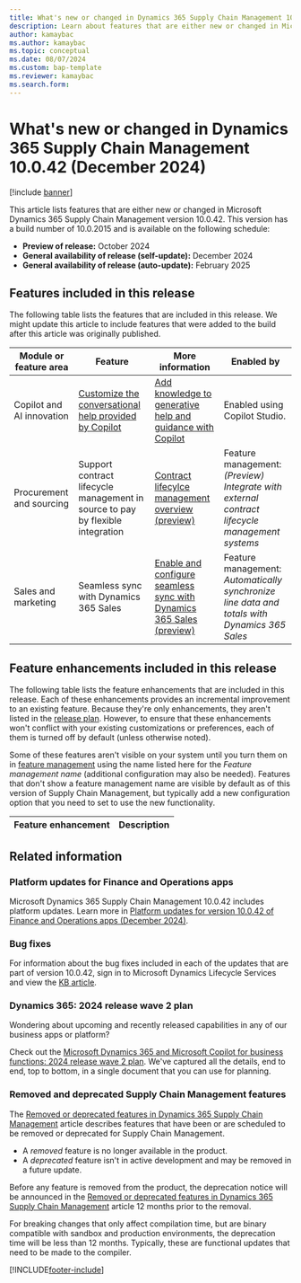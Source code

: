 ```yaml
---
title: What's new or changed in Dynamics 365 Supply Chain Management 10.0.42 (December 2024)
description: Learn about features that are either new or changed in Microsoft Dynamics 365 Supply Chain Management 10.0.42 with a table outlining feature areas. 
author: kamaybac
ms.author: kamaybac
ms.topic: conceptual
ms.date: 08/07/2024
ms.custom: bap-template
ms.reviewer: kamaybac
ms.search.form:
---
```


# What's new or changed in Dynamics 365 Supply Chain Management 10.0.42 (December 2024)

[!include [banner](../includes/banner.md)]

This article lists features that are either new or changed in Microsoft Dynamics 365 Supply Chain Management version 10.0.42. This version has a build number of 10.0.2015 <!-- KFM: Get new build number --> and is available on the following schedule:

- **Preview of release:** October 2024
- **General availability of release (self-update):** December 2024
- **General availability of release (auto-update):** February 2025

## Features included in this release

The following table lists the features that are included in this release. We might update this article to include features that were added to the build after this article was originally published.

| Module or feature area | Feature | More information | Enabled by |
|---|---|---|---|
| Copilot and AI innovation | [Customize the conversational help provided by Copilot](/dynamics365/release-plan/2024wave2/finance-supply-chain/dynamics365-supply-chain-management/customize-conversational-help-provided-copilot) | [Add knowledge to generative help and guidance with Copilot](../../fin-ops-core/dev-itpro/copilot/extend-copilot-generative-help.md) | Enabled using Copilot Studio. |
| Procurement and sourcing | Support contract lifecycle management in source to pay by flexible integration | [Contract lifecylce management overview (preview)](../procurement/contract-lifecycle-management/clm-overview.md) | Feature management:<br>*(Preview) Integrate with external contract lifecycle management systems* |
| Sales and marketing | Seamless sync with Dynamics 365 Sales | [Enable and configure seamless sync with Dynamics 365 Sales (preview)](../../fin-ops-core/fin-ops/data-entities/add-efficiency-in-quote-to-cash-seamless-sync.md) | Feature management:<br>*Automatically synchronize line data and totals with Dynamics 365 Sales* |

## <a name="enhancements"></a>Feature enhancements included in this release

The following table lists the feature enhancements that are included in this release. Each of these enhancements provides an incremental improvement to an existing feature. Because they're only enhancements, they aren't listed in the [release plan](/dynamics365/release-plan/2024wave1/finance-supply-chain/dynamics365-supply-chain-management/planned-features). However, to ensure that these enhancements won't conflict with your existing customizations or preferences, each of them is turned off by default (unless otherwise noted).

Some of these features aren't visible on your system until you turn them on in [feature management](../../fin-ops-core/fin-ops/get-started/feature-management/feature-management-overview.md) using the name listed here for the *Feature management name* (additional configuration may also be needed). Features that don't show a feature management name are visible by default as of this version of Supply Chain Management, but typically add a new configuration option that you need to set to use the new functionality.

| Feature enhancement | Description |
|---|---|

## Related information

### Platform updates for Finance and Operations apps

Microsoft Dynamics 365 Supply Chain Management 10.0.42 includes platform updates. Learn more in [Platform updates for version 10.0.42 of Finance and Operations apps (December 2024)](../../fin-ops-core/fin-ops/get-started/whats-new-platform-updates-10-0-42.md). <!-- KFM: Confirm link -->

### Bug fixes

For information about the bug fixes included in each of the updates that are part of version 10.0.42, sign in to Microsoft Dynamics Lifecycle Services and view the [KB article](.). <!-- KFM: Get new link -->

### Dynamics 365: 2024 release wave 2 plan

Wondering about upcoming and recently released capabilities in any of our business apps or platform?

Check out the [Microsoft Dynamics 365 and Microsoft Copilot for business functions: 2024 release wave 2 plan](/dynamics365/release-plan/2024wave2/). We've captured all the details, end to end, top to bottom, in a single document that you can use for planning.

### Removed and deprecated Supply Chain Management features

The [Removed or deprecated features in Dynamics 365 Supply Chain Management](removed-deprecated-features-scm-updates.md) article describes features that have been or are scheduled to be removed or deprecated for Supply Chain Management.

- A *removed* feature is no longer available in the product.
- A *deprecated* feature isn't in active development and may be removed in a future update.

Before any feature is removed from the product, the deprecation notice will be announced in the [Removed or deprecated features in Dynamics 365 Supply Chain Management](removed-deprecated-features-scm-updates.md) article 12 months prior to the removal.

For breaking changes that only affect compilation time, but are binary compatible with sandbox and production environments, the deprecation time will be less than 12 months. Typically, these are functional updates that need to be made to the compiler.

[!INCLUDE[footer-include](../../includes/footer-banner.md)]
